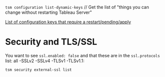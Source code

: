 `tsm configuration list-dynamic-keys` // Get the list of "things you can change without restarting Tableau Server"

[List of configuration keys that require a restart/pending/apply](https://help.tableau.com/current/server/en-us/cli_configuration-set_tsm.htm#viewing-the-current-value-of-a-configuration-key)

# Security and TLS/SSL

You want to see `ssl.enabled: false` and that these are in the `ssl.protocols` list: all -SSLv2 -SSLv4 -TLSv1 -TLSv1.1:

`tsm security external-ssl list` 

